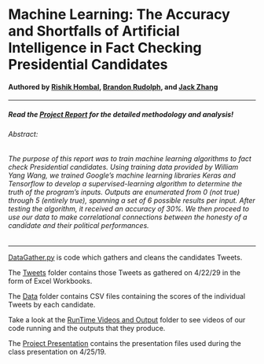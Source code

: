# Machine Learning: The Accuracy and Shortfalls of Artificial Intelligence in Fact Checking Presidential Candidates

#### Authored by [Rishik Hombal](rsh83@case.edu), [Brandon Rudolph](brr30@case.edu), and [Jack Zhang](cxz416@case.edu)
***
##### Read the [Project Report](https://github.com/blazepower/DSCI_133_Project/tree/master/Project_Report) for the detailed methodology and analysis!

###### Abstract:
###### The purpose of this report was to train machine learning algorithms to fact check Presidential candidates. Using training data provided by William Yang Wang, we trained Google’s machine learning libraries Keras and Tensorflow to develop a supervised-learning algorithm to determine the truth of the program’s inputs. Outputs are enumerated from 0 (not true) through 5 (entirely true), spanning a set of 6 possible results per input. After testing the algorithm, it received an accuracy of 30%. We then proceed to use our data to make correlational connections between the honesty of a candidate and their political performances.
***

[DataGather.py](https://github.com/blazepower/DSCI_133_Project/blob/master/DataGather.py) is code which gathers and cleans the candidates Tweets. 

The [Tweets](https://github.com/blazepower/DSCI_133_Project/tree/master/Tweets) folder contains those Tweets as gathered on 4/22/29 in the form of Excel Workbooks.

The [Data](https://github.com/blazepower/DSCI_133_Project/tree/master/Data) folder contains CSV files containing the scores of the individual Tweets by each candidate.

Take a look at the [RunTime Videos and Output](https://github.com/blazepower/DSCI_133_Project/tree/master/RunTime_Videos_and_Output) folder to see videos of our code running and the outputs that they produce.

The [Project Presentation](https://github.com/blazepower/DSCI_133_Project/blob/master/Project_Presentation.pdf) contains the presentation files used during the class presentation on 4/25/19.
